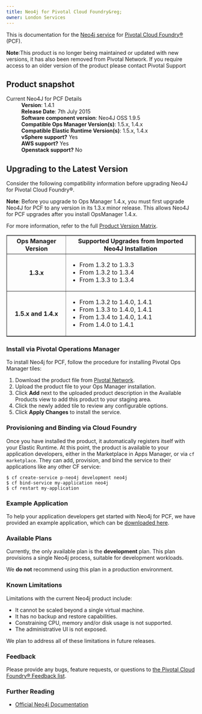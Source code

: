 ```yaml
---
title: Neo4j for Pivotal Cloud Foundry&reg;
owner: London Services
---
```


This is documentation for the [Neo4j service](https://network.pivotal.io/products/p-neo4j) for [Pivotal Cloud Foundry&reg;](https://network.pivotal.io/products/pivotal-cf) (PCF).

<p class="note"><strong>Note</strong>:This product is no longer being maintained or updated with new versions, it has also been removed from Pivotal Network. If you require access to an older version of the product please contact Pivotal Support</p>

## Product snapshot

<dl>
<dt>Current Neo4J for PCF Details</dt>
<dd><strong>Version</strong>: 1.4.1 </dd>
<dd><strong>Release Date</strong>: 7th July 2015</dd>
<dd><strong>Software component version</strong>: Neo4J OSS 1.9.5</dd>
<dd><strong>Compatible Ops Manager Version(s)</strong>: 1.5.x, 1.4.x</dd>
<dd><strong>Compatible Elastic Runtime Version(s)</strong>: 1.5.x, 1.4.x</dd>
<dd><strong>vSphere support?</strong> Yes</dd>
<dd><strong>AWS support?</strong> Yes</dd>
<dd><strong>Openstack support?</strong> No</dd>
</dl>

## Upgrading to the Latest Version

Consider the following compatibility information before upgrading Neo4J for Pivotal Cloud Foundry&reg;.

<p class="note"><strong>Note</strong>: Before you upgrade to Ops Manager 1.4.x, you must first upgrade Neo4J for PCF to any version in its 1.3.x minor release. This allows Neo4J for PCF upgrades after you install OpsManager 1.4.x. </p>

For more information, refer to the full [Product Version Matrix](../compatibility-matrix.pdf).

<table border="1" class="nice">
<tr>
  <th>Ops Manager Version</th>
  <th>Supported Upgrades from Imported Neo4J Installation</th>
</tr>
<tr>
  <th>1.3.x</th>
  <td><ul>
      <li>From 1.3.2 to 1.3.3</li>
      <li>From 1.3.2 to 1.3.4</li>
      <li>From 1.3.3 to 1.3.4</li>
    </ul>
  </td>
</tr>
<tr>
  <th>1.5.x and 1.4.x</th>
  <td><ul>
      <li>From 1.3.2 to 1.4.0, 1.4.1</li>
      <li>From 1.3.3 to 1.4.0, 1.4.1</li>
      <li>From 1.3.4 to 1.4.0, 1.4.1</li>
      <li>From 1.4.0 to 1.4.1</li>
    </ul>
  </td>
</tr>
</table>

### Install via Pivotal Operations Manager

To install Neo4j for PCF, follow the procedure for installing Pivotal Ops Manager tiles:

1. Download the product file from [Pivotal Network](https://network.pivotal.io/).
1. Upload the product file to your Ops Manager installation.
1. Click **Add** next to the uploaded product description in the Available Products view to add this product to your staging area.
1. Click the newly added tile to review any configurable options.
1. Click **Apply Changes** to install the service.

### Provisioning and Binding via Cloud Foundry

Once you have installed the product, it automatically registers itself with your Elastic Runtime. At this point, the product is available to your application developers, either in the Marketplace in Apps Manager, or via `cf marketplace`. They can add, provision, and bind the service to their applications like any other CF service:

```
$ cf create-service p-neo4j development neo4j
$ cf bind-service my-application neo4j
$ cf restart my-application
```

### Example Application

To help your application developers get started with Neo4j for PCF, we have provided an example application, which can be [downloaded here](https://github.com/pivotal-cf/cf-neo4j-example-app/archive/master.zip).

### Available Plans

Currently, the only available plan is the **development** plan. This plan provisions a single Neo4j process, suitable for development workloads.

We **do not** recommend using this plan in a production environment.

### Known Limitations

Limitations with the current Neo4j product include:

* It cannot be scaled beyond a single virtual machine.
* It has no backup and restore capabilities.
* Constraining CPU, memory and/or disk usage is not supported.
* The administrative UI is not exposed.

We plan to address all of these limitations in future releases.

### Feedback

Please provide any bugs, feature requests, or questions to [the Pivotal Cloud Foundry&reg; Feedback list](mailto:pivotal-cf-feedback@pivotal.io).

### Further Reading

* [Official Neo4j Documentation](http://docs.neo4j.org/)
